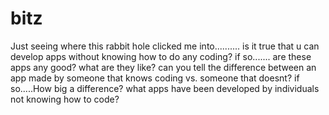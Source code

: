# bitz
Just seeing where this rabbit hole clicked me into..........
is it true that u can develop apps without knowing how to do any coding? if so.......
are these apps any good? what are they like? can you tell the difference between an app made by someone that knows coding vs.
someone that doesnt? if so.....How big a difference?
what apps have been developed by individuals not knowing how to code?
